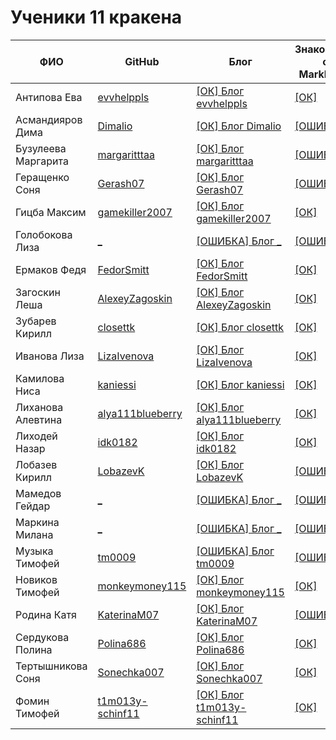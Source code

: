 # Ученики 11 кракена

| ФИО | GitHub | Блог | Знакомство с MarkDown | Знакомство с HTML | Морской бой | Кодирование текста | Анализ моделей | 
| --- | --- | --- | --- | --- | --- | --- | --- |
| Антипова Ева       | [evvhelppls](https://github.com/evvhelppls) | [[ОК] Блог evvhelppls](https://evvhelppls.github.io) | [[ОК]](https://evvhelppls.github.io/ABOUT_md) | [[ОК]](https://evvhelppls.github.io/ABOUT_html.html) | [[ОК]](https://evvhelppls.github.io/battleship.html) | [[ОК]](https://evvhelppls.github.io/TASK4) | [[ОК]](https://evvhelppls.github.io/MODELS) |
| Асмандияров Дима   | [Dimalio](https://github.com/Dimalio) | [[ОК] Блог Dimalio](https://Dimalio.github.io) | [[ОШИБКА]](https://Dimalio.github.io/ABOUT_md) | [[ОШИБКА]](https://Dimalio.github.io/ABOUT_html.html) | [[ОК]](https://Dimalio.github.io/battleship.html) | [[ОШИБКА]](https://Dimalio.github.io/TASK4) | [[ОК]](https://Dimalio.github.io/MODELS) |
| Бузулеева Маргарита     | [margaritttaa](https://github.com/margaritttaa) | [[ОК] Блог margaritttaa](https://margaritttaa.github.io) | [[ОШИБКА]](https://margaritttaa.github.io/ABOUT_md) | [[ОШИБКА]](https://margaritttaa.github.io/ABOUT_html.html) | [[ОШИБКА]](https://margaritttaa.github.io/battleship.html) | [[ОК]](https://margaritttaa.github.io/TASK4) | [[ОШИБКА]](https://margaritttaa.github.io/MODELS) |
| Геращенко Соня     | [Gerash07](https://github.com/Gerash07) | [[ОК] Блог Gerash07](https://Gerash07.github.io) | [[ОШИБКА]](https://Gerash07.github.io/ABOUT_md) | [[ОШИБКА]](https://Gerash07.github.io/ABOUT_html.html) | [[ОК]](https://Gerash07.github.io/battleship.html) | [[ОК]](https://Gerash07.github.io/TASK4) | [[ОК]](https://Gerash07.github.io/MODELS) |
| Гицба Максим       | [gamekiller2007](https://github.com/gamekiller2007) | [[ОК] Блог gamekiller2007](https://gamekiller2007.github.io) | [[ОК]](https://gamekiller2007.github.io/ABOUT_md) | [[ОК]](https://gamekiller2007.github.io/ABOUT_html.html) | [[ОК]](https://gamekiller2007.github.io/battleship.html) | [[ОК]](https://gamekiller2007.github.io/TASK4) | [[ОШИБКА]](https://gamekiller2007.github.io/MODELS) |
| Голобокова Лиза    | [_](https://github.com/_) | [[ОШИБКА] Блог _](https://_.github.io) | [[ОШИБКА]](https://_.github.io/ABOUT_md) | [[ОШИБКА]](https://_.github.io/ABOUT_html.html) | [[ОШИБКА]](https://_.github.io/battleship.html) | [[ОШИБКА]](https://_.github.io/TASK4) | [[ОШИБКА]](https://_.github.io/MODELS) |
| Ермаков Федя       | [FedorSmitt](https://github.com/FedorSmitt) | [[ОК] Блог FedorSmitt](https://FedorSmitt.github.io) | [[ОК]](https://FedorSmitt.github.io/ABOUT_md) | [[ОК]](https://FedorSmitt.github.io/ABOUT_html.html) | [[ОК]](https://FedorSmitt.github.io/battleship.html) | [[ОК]](https://FedorSmitt.github.io/TASK4) | [[ОК]](https://FedorSmitt.github.io/MODELS) |
| Загоскин Леша      | [AlexeyZagoskin](https://github.com/AlexeyZagoskin) | [[ОК] Блог AlexeyZagoskin](https://AlexeyZagoskin.github.io) | [[ОК]](https://AlexeyZagoskin.github.io/ABOUT_md) | [[ОК]](https://AlexeyZagoskin.github.io/ABOUT_html.html) | [[ОК]](https://AlexeyZagoskin.github.io/battleship.html) | [[ОШИБКА]](https://AlexeyZagoskin.github.io/TASK4) | [[ОК]](https://AlexeyZagoskin.github.io/MODELS) |
| Зубарев Кирилл     | [closettk](https://github.com/closettk) | [[ОК] Блог closettk](https://closettk.github.io) | [[ОК]](https://closettk.github.io/ABOUT_md) | [[ОК]](https://closettk.github.io/ABOUT_html.html) | [[ОК]](https://closettk.github.io/battleship.html) | [[ОШИБКА]](https://closettk.github.io/TASK4) | [[ОК]](https://closettk.github.io/MODELS) |
| Иванова Лиза       | [LizaIvenova](https://github.com/LizaIvenova) | [[ОК] Блог LizaIvenova](https://LizaIvenova.github.io) | [[ОК]](https://LizaIvenova.github.io/ABOUT_md) | [[ОК]](https://LizaIvenova.github.io/ABOUT_html.html) | [[ОК]](https://LizaIvenova.github.io/battleship.html) | [[ОК]](https://LizaIvenova.github.io/TASK4) | [[ОК]](https://LizaIvenova.github.io/MODELS) |
| Камилова Ниса      | [kaniessi](https://github.com/kaniessi) | [[ОК] Блог kaniessi](https://kaniessi.github.io) | [[ОК]](https://kaniessi.github.io/ABOUT_md) | [[ОК]](https://kaniessi.github.io/ABOUT_html.html) | [[ОК]](https://kaniessi.github.io/battleship.html) | [[ОК]](https://kaniessi.github.io/TASK4) | [[ОК]](https://kaniessi.github.io/MODELS) |
| Лиханова Алевтина  | [alya111blueberry](https://github.com/alya111blueberry) | [[ОК] Блог alya111blueberry](https://alya111blueberry.github.io) | [[ОК]](https://alya111blueberry.github.io/ABOUT_md) | [[ОК]](https://alya111blueberry.github.io/ABOUT_html.html) | [[ОК]](https://alya111blueberry.github.io/battleship.html) | [[ОК]](https://alya111blueberry.github.io/TASK4) | [[ОК]](https://alya111blueberry.github.io/MODELS) |
| Лиходей Назар      | [idk0182](https://github.com/idk0182) | [[ОК] Блог idk0182](https://idk0182.github.io) | [[ОК]](https://idk0182.github.io/ABOUT_md) | [[ОК]](https://idk0182.github.io/ABOUT_html.html) | [[ОК]](https://idk0182.github.io/battleship.html) | [[ОК]](https://idk0182.github.io/TASK4) | [[ОК]](https://idk0182.github.io/MODELS) |
| Лобазев Кирилл     | [LobazevK](https://github.com/LobazevK) | [[ОК] Блог LobazevK](https://LobazevK.github.io) | [[ОШИБКА]](https://LobazevK.github.io/ABOUT_md) | [[ОШИБКА]](https://LobazevK.github.io/ABOUT_html.html) | [[ОШИБКА]](https://LobazevK.github.io/battleship.html) | [[ОШИБКА]](https://LobazevK.github.io/TASK4) | [[ОШИБКА]](https://LobazevK.github.io/MODELS) |
| Мамедов Гейдар     | [_](https://github.com/_) | [[ОШИБКА] Блог _](https://_.github.io) | [[ОШИБКА]](https://_.github.io/ABOUT_md) | [[ОШИБКА]](https://_.github.io/ABOUT_html.html) | [[ОШИБКА]](https://_.github.io/battleship.html) | [[ОШИБКА]](https://_.github.io/TASK4) | [[ОШИБКА]](https://_.github.io/MODELS) |
| Маркина Милана     | [_](https://github.com/_) | [[ОШИБКА] Блог _](https://_.github.io) | [[ОШИБКА]](https://_.github.io/ABOUT_md) | [[ОШИБКА]](https://_.github.io/ABOUT_html.html) | [[ОШИБКА]](https://_.github.io/battleship.html) | [[ОШИБКА]](https://_.github.io/TASK4) | [[ОШИБКА]](https://_.github.io/MODELS) |
| Музыка Тимофей     | [tm0009](https://github.com/tm0009) | [[ОШИБКА] Блог tm0009](https://tm0009.github.io) | [[ОШИБКА]](https://tm0009.github.io/ABOUT_md) | [[ОШИБКА]](https://tm0009.github.io/ABOUT_html.html) | [[ОШИБКА]](https://tm0009.github.io/battleship.html) | [[ОШИБКА]](https://tm0009.github.io/TASK4) | [[ОШИБКА]](https://tm0009.github.io/MODELS) |
| Новиков Тимофей    | [monkeymoney115](https://github.com/monkeymoney115) | [[ОК] Блог monkeymoney115](https://monkeymoney115.github.io) | [[ОК]](https://monkeymoney115.github.io/ABOUT_md) | [[ОК]](https://monkeymoney115.github.io/ABOUT_html.html) | [[ОК]](https://monkeymoney115.github.io/battleship.html) | [[ОШИБКА]](https://monkeymoney115.github.io/TASK4) | [[ОШИБКА]](https://monkeymoney115.github.io/MODELS) |
| Родина Катя        | [KaterinaM07](https://github.com/KaterinaM07) | [[ОК] Блог KaterinaM07](https://KaterinaM07.github.io) | [[ОШИБКА]](https://KaterinaM07.github.io/ABOUT_md) | [[ОШИБКА]](https://KaterinaM07.github.io/ABOUT_html.html) | [[ОШИБКА]](https://KaterinaM07.github.io/battleship.html) | [[ОШИБКА]](https://KaterinaM07.github.io/TASK4) | [[ОШИБКА]](https://KaterinaM07.github.io/MODELS) |
| Сердукова Полина   | [Polina686](https://github.com/Polina686) | [[ОК] Блог Polina686](https://Polina686.github.io) | [[ОК]](https://Polina686.github.io/ABOUT_md) | [[ОК]](https://Polina686.github.io/ABOUT_html.html) | [[ОК]](https://Polina686.github.io/battleship.html) | [[ОК]](https://Polina686.github.io/TASK4) | [[ОК]](https://Polina686.github.io/MODELS) |
| Тертышникова Соня  | [Sonechka007](https://github.com/Sonechka007) | [[ОК] Блог Sonechka007](https://Sonechka007.github.io) | [[ОК]](https://Sonechka007.github.io/ABOUT_md) | [[ОК]](https://Sonechka007.github.io/ABOUT_html.html) | [[ОК]](https://Sonechka007.github.io/battleship.html) | [[ОК]](https://Sonechka007.github.io/TASK4) | [[ОШИБКА]](https://Sonechka007.github.io/MODELS) |
| Фомин Тимофей      | [t1m013y-schinf11](https://github.com/t1m013y-schinf11) | [[ОК] Блог t1m013y-schinf11](https://t1m013y-schinf11.github.io) | [[ОК]](https://t1m013y-schinf11.github.io/ABOUT_md) | [[ОК]](https://t1m013y-schinf11.github.io/ABOUT_html.html) | [[ОК]](https://t1m013y-schinf11.github.io/battleship.html) | [[ОК]](https://t1m013y-schinf11.github.io/TASK4) | [[ОШИБКА]](https://t1m013y-schinf11.github.io/MODELS) |
